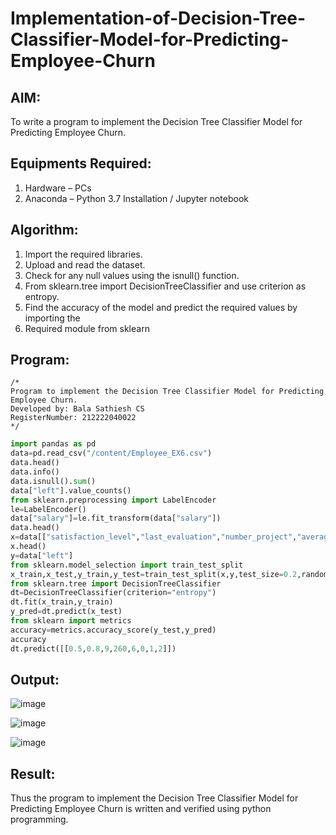 # Implementation-of-Decision-Tree-Classifier-Model-for-Predicting-Employee-Churn

## AIM:
To write a program to implement the Decision Tree Classifier Model for Predicting Employee Churn.

## Equipments Required:
1. Hardware – PCs
2. Anaconda – Python 3.7 Installation / Jupyter notebook

## Algorithm:
  1. Import the required libraries.
  2. Upload and read the dataset.
  3. Check for any null values using the isnull() function.
  4. From sklearn.tree import DecisionTreeClassifier and use criterion as entropy.
  5. Find the accuracy of the model and predict the required values by importing the
  6. Required module from sklearn

## Program:
```
/*
Program to implement the Decision Tree Classifier Model for Predicting Employee Churn.
Developed by: Bala Sathiesh CS
RegisterNumber: 212222040022
*/
```
```python
import pandas as pd
data=pd.read_csv("/content/Employee_EX6.csv")
data.head()
data.info()
data.isnull().sum()
data["left"].value_counts()
from sklearn.preprocessing import LabelEncoder
le=LabelEncoder()
data["salary"]=le.fit_transform(data["salary"])
data.head()
x=data[["satisfaction_level","last_evaluation","number_project","average_montly_hours","time_spend_company","Work_accident","promotion_last_5years","salary"]]
x.head()
y=data["left"]
from sklearn.model_selection import train_test_split
x_train,x_test,y_train,y_test=train_test_split(x,y,test_size=0.2,random_state=100)
from sklearn.tree import DecisionTreeClassifier
dt=DecisionTreeClassifier(criterion="entropy")
dt.fit(x_train,y_train)
y_pred=dt.predict(x_test)
from sklearn import metrics
accuracy=metrics.accuracy_score(y_test,y_pred)
accuracy
dt.predict([[0.5,0.8,9,260,6,0,1,2]])
```

## Output:
![image](https://github.com/RANJEETH17/Implementation-of-Decision-Tree-Classifier-Model-for-Predicting-Employee-Churn/assets/120718823/47e2a472-50b5-47be-8063-5b9a919b0423)


![image](https://github.com/RANJEETH17/Implementation-of-Decision-Tree-Classifier-Model-for-Predicting-Employee-Churn/assets/120718823/53dc33ec-6238-47ae-a106-05352df257ea)


![image](https://github.com/RANJEETH17/Implementation-of-Decision-Tree-Classifier-Model-for-Predicting-Employee-Churn/assets/120718823/1dafbcf9-fbaf-469c-8858-f63ae3893928)






## Result:
Thus the program to implement the  Decision Tree Classifier Model for Predicting Employee Churn is written and verified using python programming.
